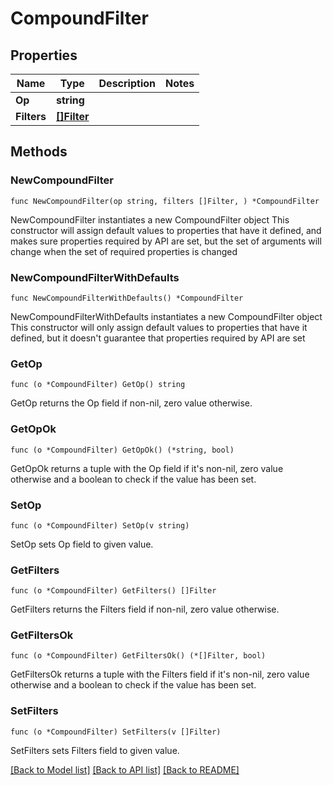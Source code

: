 # CompoundFilter

## Properties

Name | Type | Description | Notes
------------ | ------------- | ------------- | -------------
**Op** | **string** |  | 
**Filters** | [**[]Filter**](Filter.md) |  | 

## Methods

### NewCompoundFilter

`func NewCompoundFilter(op string, filters []Filter, ) *CompoundFilter`

NewCompoundFilter instantiates a new CompoundFilter object
This constructor will assign default values to properties that have it defined,
and makes sure properties required by API are set, but the set of arguments
will change when the set of required properties is changed

### NewCompoundFilterWithDefaults

`func NewCompoundFilterWithDefaults() *CompoundFilter`

NewCompoundFilterWithDefaults instantiates a new CompoundFilter object
This constructor will only assign default values to properties that have it defined,
but it doesn't guarantee that properties required by API are set

### GetOp

`func (o *CompoundFilter) GetOp() string`

GetOp returns the Op field if non-nil, zero value otherwise.

### GetOpOk

`func (o *CompoundFilter) GetOpOk() (*string, bool)`

GetOpOk returns a tuple with the Op field if it's non-nil, zero value otherwise
and a boolean to check if the value has been set.

### SetOp

`func (o *CompoundFilter) SetOp(v string)`

SetOp sets Op field to given value.


### GetFilters

`func (o *CompoundFilter) GetFilters() []Filter`

GetFilters returns the Filters field if non-nil, zero value otherwise.

### GetFiltersOk

`func (o *CompoundFilter) GetFiltersOk() (*[]Filter, bool)`

GetFiltersOk returns a tuple with the Filters field if it's non-nil, zero value otherwise
and a boolean to check if the value has been set.

### SetFilters

`func (o *CompoundFilter) SetFilters(v []Filter)`

SetFilters sets Filters field to given value.



[[Back to Model list]](../README.md#documentation-for-models) [[Back to API list]](../README.md#documentation-for-api-endpoints) [[Back to README]](../README.md)


